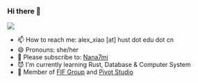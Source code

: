 ### Hi there 👋



<a href="https://github.com/Alex4210987">
  <img src="https://github-readme-stats.vercel.app/api?username=Alex4210987&show_icons=true&theme=onedark" />
</a> 



- 📫 How to reach me: alex_xiao [at] hust dot edu dot cn
- 😄 Pronouns: she/her
- 🦈 Please subscribe to: [Nana7mi](https://space.bilibili.com/434334701)
- 😈 I'm currently learning Rust, Database & Computer System
- 🎢 Member of [FIF Group](https://github.com/FIF-Group) and [Pivot Studio](https://github.com/Pivot-Studio)
